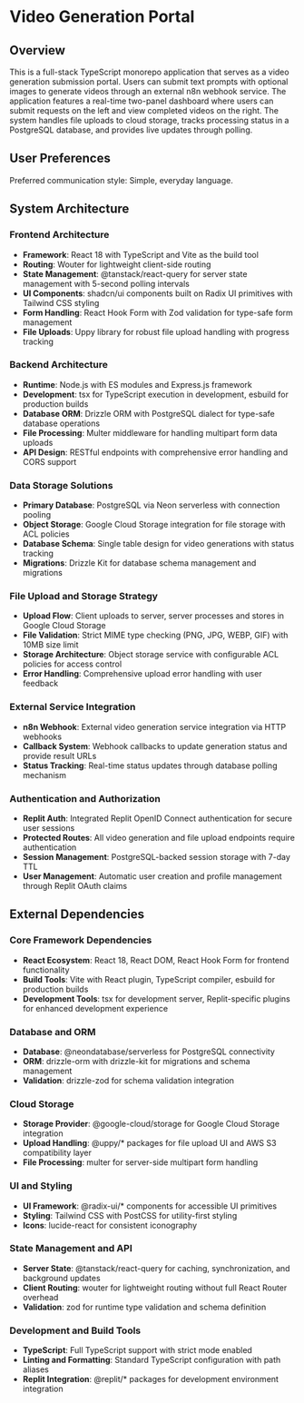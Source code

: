# Video Generation Portal

## Overview

This is a full-stack TypeScript monorepo application that serves as a video generation submission portal. Users can submit text prompts with optional images to generate videos through an external n8n webhook service. The application features a real-time two-panel dashboard where users can submit requests on the left and view completed videos on the right. The system handles file uploads to cloud storage, tracks processing status in a PostgreSQL database, and provides live updates through polling.

## User Preferences

Preferred communication style: Simple, everyday language.

## System Architecture

### Frontend Architecture
- **Framework**: React 18 with TypeScript and Vite as the build tool
- **Routing**: Wouter for lightweight client-side routing
- **State Management**: @tanstack/react-query for server state management with 5-second polling intervals
- **UI Components**: shadcn/ui components built on Radix UI primitives with Tailwind CSS styling
- **Form Handling**: React Hook Form with Zod validation for type-safe form management
- **File Uploads**: Uppy library for robust file upload handling with progress tracking

### Backend Architecture
- **Runtime**: Node.js with ES modules and Express.js framework
- **Development**: tsx for TypeScript execution in development, esbuild for production builds
- **Database ORM**: Drizzle ORM with PostgreSQL dialect for type-safe database operations
- **File Processing**: Multer middleware for handling multipart form data uploads
- **API Design**: RESTful endpoints with comprehensive error handling and CORS support

### Data Storage Solutions
- **Primary Database**: PostgreSQL via Neon serverless with connection pooling
- **Object Storage**: Google Cloud Storage integration for file storage with ACL policies
- **Database Schema**: Single table design for video generations with status tracking
- **Migrations**: Drizzle Kit for database schema management and migrations

### File Upload and Storage Strategy
- **Upload Flow**: Client uploads to server, server processes and stores in Google Cloud Storage
- **File Validation**: Strict MIME type checking (PNG, JPG, WEBP, GIF) with 10MB size limit
- **Storage Architecture**: Object storage service with configurable ACL policies for access control
- **Error Handling**: Comprehensive upload error handling with user feedback

### External Service Integration
- **n8n Webhook**: External video generation service integration via HTTP webhooks
- **Callback System**: Webhook callbacks to update generation status and provide result URLs
- **Status Tracking**: Real-time status updates through database polling mechanism

### Authentication and Authorization
- **Replit Auth**: Integrated Replit OpenID Connect authentication for secure user sessions
- **Protected Routes**: All video generation and file upload endpoints require authentication
- **Session Management**: PostgreSQL-backed session storage with 7-day TTL
- **User Management**: Automatic user creation and profile management through Replit OAuth claims

## External Dependencies

### Core Framework Dependencies
- **React Ecosystem**: React 18, React DOM, React Hook Form for frontend functionality
- **Build Tools**: Vite with React plugin, TypeScript compiler, esbuild for production builds
- **Development Tools**: tsx for development server, Replit-specific plugins for enhanced development experience

### Database and ORM
- **Database**: @neondatabase/serverless for PostgreSQL connectivity
- **ORM**: drizzle-orm with drizzle-kit for migrations and schema management
- **Validation**: drizzle-zod for schema validation integration

### Cloud Storage
- **Storage Provider**: @google-cloud/storage for Google Cloud Storage integration
- **Upload Handling**: @uppy/* packages for file upload UI and AWS S3 compatibility layer
- **File Processing**: multer for server-side multipart form handling

### UI and Styling
- **UI Framework**: @radix-ui/* components for accessible UI primitives
- **Styling**: Tailwind CSS with PostCSS for utility-first styling
- **Icons**: lucide-react for consistent iconography

### State Management and API
- **Server State**: @tanstack/react-query for caching, synchronization, and background updates
- **Client Routing**: wouter for lightweight routing without full React Router overhead
- **Validation**: zod for runtime type validation and schema definition

### Development and Build Tools
- **TypeScript**: Full TypeScript support with strict mode enabled
- **Linting and Formatting**: Standard TypeScript configuration with path aliases
- **Replit Integration**: @replit/* packages for development environment integration